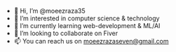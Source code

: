 - 👋 Hi, I’m @moeezraza35
- 👀 I’m interested in computer science & technology
- 🌱 I’m currently learning web-development & ML/AI
- 💞️ I’m looking to collaborate on Fiver
- 📫 You can reach us on moeezrazaseven@gmail.com

<!---
moeezraza35/moeezraza35 is a ✨ special ✨ repository because its `README.md` (this file) appears on your GitHub profile.
You can click the Preview link to take a look at your changes.
--->
